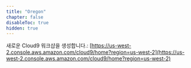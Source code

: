 ```yaml
---
title: "Oregon"
chapter: false
disableToc: true
hidden: true
---
```


새로운 Cloud9 워크샵을 생성합니다.: [https://us-west-2.console.aws.amazon.com/cloud9/home?region=us-west-2](https://us-west-2.console.aws.amazon.com/cloud9/home?region=us-west-2)
